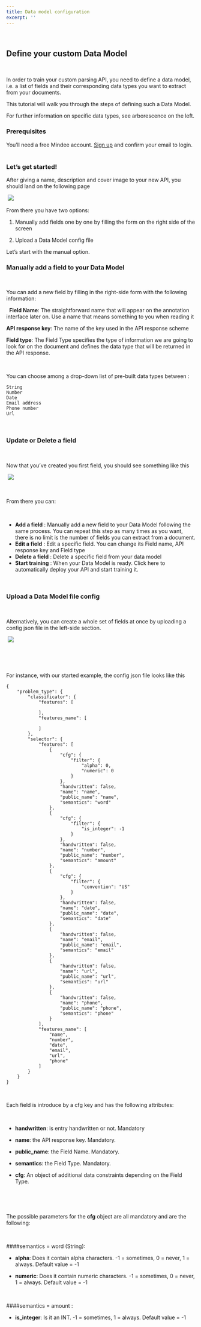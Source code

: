 ```yaml
---
title: Data model configuration
excerpt: ''
---
```

​
## Define your custom Data Model
 

In order to train your custom parsing API, you need to define a data model, i.e. a list of fields and their corresponding data types you want to extract from your documents.

This tutorial will walk you through the steps of defining such a Data Model.


For further information on specific data types, see arborescence on the left.


### Prerequisites

You’ll need a free Mindee account. [Sign up](https://platform.mindee.net/) and confirm your email to login.
 


### Let’s get started! 


After giving a name, description and cover image to your new API, you should land on the following page

 ![](https://mindee-public-website.s3.amazonaws.com/blog/2021/04/25/screenshot-2021-04-25-at-193740.png)



From there you have two options:


1. Manually add fields one by one by filling the form on the right side of the screen

2.  Upload a Data Model config file


Let’s start with the manual option.


### Manually add a field to your Data Model
 

You can add a new field by filling in the right-side form with the following information:

 
**Field Name**: The straightforward name that will appear on the annotation interface later on. Use a name that means something to you when reading it


**API response key**: The name of the key used in the API response scheme


**Field type**: The Field Type specifies the type of information we are going to look for on the document and defines the data type that will be returned in the API response.

 

You can choose among a drop-down list of pre-built data types between :


```
String
Number
Date
Email address
Phone number
Url
```

 

### Update or Delete a field
 

Now that you’ve created you first field, you should see something like this

 ![](https://mindee-public-website.s3.amazonaws.com/blog/2021/04/25/screenshot-2021-04-25-at-194651.png)



 

From there you can: 

 

* **Add a field** : Manually add a new field to your Data Model following the same process. You can repeat this step as many times as you want, there is no limit is the number of fields you can extract from a document.
* **Edit a field** : Edit a specific field. You can change its Field name, API response key and Field type
* **Delete a field** : Delete a specific field from your data model
* **Start training** : When your Data Model is ready. Click here to automatically deploy your API and start training it. 
 

 

### Upload a Data Model file config  
 

Alternatively, you can create a whole set of fields at once by uploading a config json file in the left-side section. 

 ![](https://mindee-public-website.s3.amazonaws.com/blog/2021/04/25/screenshot-2021-04-25-at-194905.png)



 

 

For instance, with our started example, the config json file looks like this

```
{
	"problem_type": {
		"classificator": {
			"features": [

			],
			"features_name": [

			]
		},
		"selector": {
			"features": [
				{
					"cfg": {
						"filter": {
							"alpha": 0,
							"numeric": 0
						}
					},
					"handwritten": false,
					"name": "name",
					"public_name": "name",
					"semantics": "word"
				},
				{
					"cfg": {
						"filter": {
							"is_integer": -1
						}
					},
					"handwritten": false,
					"name": "number",
					"public_name": "number",
					"semantics": "amount"
				},
				{
					"cfg": {
						"filter": {
							"convention": "US"
						}
					},
					"handwritten": false,
					"name": "date",
					"public_name": "date",
					"semantics": "date"
				},
				{
					"handwritten": false,
					"name": "email",
					"public_name": "email",
					"semantics": "email"
				},
				{
					"handwritten": false,
					"name": "url",
					"public_name": "url",
					"semantics": "url"
				},
				{
					"handwritten": false,
					"name": "phone",
					"public_name": "phone",
					"semantics": "phone"
				}
			],
			"features_name": [
				"name",
				"number",
				"date",
				"email",
				"url",
				"phone"
			]
		}
	}
}
```
 

Each field is introduce by a cfg key and has the following attributes:

 

* **handwritten**: is entry handwritten or not. Mandatory

* **name**: the API response key. Mandatory.

* **public_name**: the Field Name. Mandatory.

* **semantics**: the Field Type. Mandatory.

* **cfg**: An object of additional data constraints depending on the Field Type.

 

 

The possible parameters for the **cfg** object are all mandatory and are the following:

 

####semantics = word (String):

* **alpha**: Does it contain alpha characters. -1 = sometimes, 0 = never, 1 = always. Default value = -1

* **numeric**: Does it contain numeric characters. -1 = sometimes, 0 = never, 1 = always. Default value = -1

 

####semantics = amount :

* **is_integer**: Is it an INT. -1 = sometimes, 1 = always. Default value = -1

​